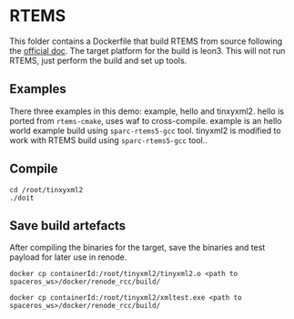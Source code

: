 # RTEMS
This folder contains a Dockerfile that build RTEMS from source following the [official doc](https://docs.rtems.org/branches/master/user/overview/index.html).
The target platform for the build is leon3.
This will not run RTEMS, just perform the build and set up tools.

## Examples
There three examples in this demo: example, hello and tinxyxml2.
hello is ported from `rtems-cmake`, uses waf to cross-compile.
example is an hello world example build using `sparc-rtems5-gcc` tool.
tinyxml2 is modified to work with RTEMS build using `sparc-rtems5-gcc` tool..

## Compile
```
cd /root/tinxyxml2
./doit
```

## Save build artefacts
After compiling the binaries for the target, save the binaries and test payload for later use in renode.

```
docker cp containerId:/root/tinyxml2/tinyxml2.o <path to spaceros_ws>/docker/renode_rcc/build/

docker cp containerId:/root/tinyxml2/xmltest.exe <path to spaceros_ws>/docker/renode_rcc/build/
```
